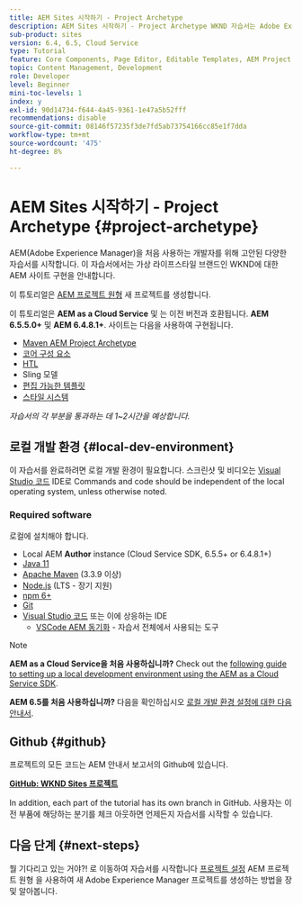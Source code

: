 ```yaml
---
title: AEM Sites 시작하기 - Project Archetype
description: AEM Sites 시작하기 - Project Archetype WKND 자습서는 Adobe Experience Manager을 처음 사용하는 개발자를 위해 디자인된 여러 부분으로 된 자습서입니다. 이 자습서에서는 가상 라이프스타일 브랜드인 WKND에 대해 AEM 사이트를 구현하는 방법을 설명합니다. The tutorial covers fundamental topics like project setup, maven archetypes, Core Components, Editable Templates, client libraries, and component development.
sub-product: sites
version: 6.4, 6.5, Cloud Service
type: Tutorial
feature: Core Components, Page Editor, Editable Templates, AEM Project Archetype
topic: Content Management, Development
role: Developer
level: Beginner
mini-toc-levels: 1
index: y
exl-id: 90d14734-f644-4a45-9361-1e47a5b52fff
recommendations: disable
source-git-commit: 08146f57235f3de7fd5ab73754166cc85e1f7dda
workflow-type: tm+mt
source-wordcount: '475'
ht-degree: 8%

---
```


# AEM Sites 시작하기 - Project Archetype {#project-archetype}

AEM(Adobe Experience Manager)을 처음 사용하는 개발자를 위해 고안된 다양한 자습서를 시작합니다. 이 자습서에서는 가상 라이프스타일 브랜드인 WKND에 대한 AEM 사이트 구현을 안내합니다.

이 튜토리얼은 [AEM 프로젝트 원형](https://experienceleague.adobe.com/docs/experience-manager-core-components/using/developing/archetype/overview.html) 새 프로젝트를 생성합니다.

이 튜토리얼은 **AEM as a Cloud Service** 및 는 이전 버전과 호환됩니다. **AEM 6.5.5.0+** 및 **AEM 6.4.8.1+**. 사이트는 다음을 사용하여 구현됩니다.

* [Maven AEM Project Archetype](https://experienceleague.adobe.com/docs/experience-manager-core-components/using/developing/archetype/overview.html)
* [코어 구성 요소](https://experienceleague.adobe.com/docs/experience-manager-core-components/using/introduction.html?lang=ko-KR)
* [HTL](https://experienceleague.adobe.com/docs/experience-manager-htl/using/getting-started/getting-started.html)
* Sling 모델
* [편집 가능한 템플릿](https://experienceleague.adobe.com/docs/experience-manager-learn/sites/page-authoring/template-editor-feature-video-use.html)
* [스타일 시스템](https://experienceleague.adobe.com/docs/experience-manager-learn/sites/page-authoring/style-system-feature-video-use.html)

*자습서의 각 부분을 통과하는 데 1~2시간을 예상합니다.*

## 로컬 개발 환경 {#local-dev-environment}

이 자습서를 완료하려면 로컬 개발 환경이 필요합니다. 스크린샷 및 비디오는 [Visual Studio 코드](https://code.visualstudio.com/) IDE로 Commands and code should be independent of the local operating system, unless otherwise noted.

### Required software

로컬에 설치해야 합니다.

* Local AEM **Author** instance (Cloud Service SDK, 6.5.5+ or 6.4.8.1+)
* [Java 11](https://downloads.experiencecloud.adobe.com/content/software-distribution/en/general.html)
* [Apache Maven](https://maven.apache.org/) (3.3.9 이상)
* [Node.js](https://nodejs.org/en/) (LTS - 장기 지원)
* [npm 6+](https://www.npmjs.com/)
* [Git](https://git-scm.com/)
* [Visual Studio 코드](https://code.visualstudio.com/) 또는 이에 상응하는 IDE
   * [VSCode AEM 동기화](https://marketplace.visualstudio.com/items?itemName=yamato-ltd.vscode-aem-sync) - 자습서 전체에서 사용되는 도구

>[!NOTE]
>
> **AEM as a Cloud Service을 처음 사용하십니까?** Check out the [following guide to setting up a local development environment using the AEM as a Cloud Service SDK](https://experienceleague.adobe.com/docs/experience-manager-learn/cloud-service/local-development-environment-set-up/overview.html).
>
> **AEM 6.5를 처음 사용하십니까?** 다음을 확인하십시오 [로컬 개발 환경 설정에 대한 다음 안내서](https://experienceleague.adobe.com/docs/experience-manager-learn/foundation/development/set-up-a-local-aem-development-environment.html).

## Github {#github}

프로젝트의 모든 코드는 AEM 안내서 보고서의 Github에 있습니다.

**[GitHub: WKND Sites 프로젝트](https://github.com/adobe/aem-guides-wknd)**

In addition, each part of the tutorial has its own branch in GitHub. 사용자는 이전 부품에 해당하는 분기를 체크 아웃하면 언제든지 자습서를 시작할 수 있습니다.

## 다음 단계 {#next-steps}

뭘 기다리고 있는 거야?! 로 이동하여 자습서를 시작합니다 [프로젝트 설정](project-setup.md) AEM 프로젝트 원형 을 사용하여 새 Adobe Experience Manager 프로젝트를 생성하는 방법을 장 및 알아봅니다.
